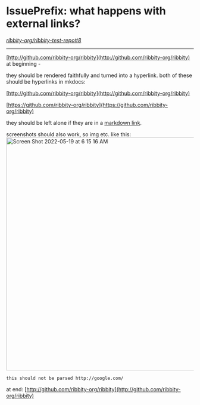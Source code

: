 
# IssuePrefix: what happens with external links?

*[ribbity-org/ribbity-test-repo#8](https://github.com/ribbity-org/ribbity-test-repo/issues/8)*

---

[http://github.com/ribbity-org/ribbity](http://github.com/ribbity-org/ribbity) at beginning -

they should be rendered faithfully and turned into a hyperlink. both of these should be hyperlinks in mkdocs:

[http://github.com/ribbity-org/ribbity](http://github.com/ribbity-org/ribbity)

[https://github.com/ribbity-org/ribbity](https://github.com/ribbity-org/ribbity)

they should be left alone if they are in a [markdown link](https://github.com/sourmash-bio/sourmash-examples/issues?q=is%3Aissue+is%3Aopen+%27frontpage%3A+True%27).

screenshots should also work, so img etc. like this: 
<img width="624" alt="Screen Shot 2022-05-19 at 6 15 16 AM" src="https://user-images.githubusercontent.com/51016/169303662-d4910147-c143-40f0-8039-9a2d8c56df7d.png">

```
this should not be parsed http://google.com/
```

at end: [http://github.com/ribbity-org/ribbity](http://github.com/ribbity-org/ribbity)

